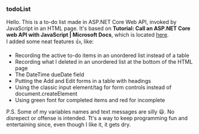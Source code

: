 ### todoList
Hello.  This is a to-do list made in ASP.NET Core Web API, invoked by JavaScript in an HTML page.
It's based on __Tutorial: Call an ASP.NET Core web API with JavaScript | Microsoft Docs__, which is located [here](https://docs.microsoft.com/en-us/aspnet/core/tutorials/web-api-javascript?view=aspnetcore-5.0).<br/>
I added some neat features :thumbsup:, like:<br/> 
-	Recording the active to-do items in an unordered list instead of a table<br/>
-	Recording what I deleted in an unordered list at the bottom of the HTML page<br/>
-	The DateTime dueDate field<br/> 
-	Putting the Add and Edit forms in a table with headings<br/>
-	Using the classic input element/tag for form controls instead of document.createElement<br/>
-	Using green font for completed items and red for incomplete<br/>

P.S. Some of my variables names and text messages are silly :smiley:.  No disrepect or offense is intended.  Tt's a way to keep programming fun and entertaining since, even though I like it, it gets dry.
